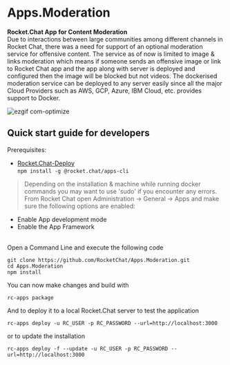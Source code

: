 # Apps.Moderation
**Rocket.Chat App for Content Moderation**<br>
Due to interactions between large communities among different channels in Rocket Chat, there was a need for support of an optional moderation service for offensive content. The service as of now is limited to image & links moderation which means if someone sends an offensive image or link to Rocket Chat app and the app along with server is deployed and configured then the image will be blocked but not videos.
The dockerised moderation service can be deployed to any server easily since all the major Cloud Providers such as AWS, GCP, Azure, IBM Cloud, etc. provides support to Docker.

![ezgif com-optimize](https://user-images.githubusercontent.com/18248623/89886718-babcff80-dbea-11ea-9c19-afee96f9aff1.gif)


## Quick start guide for developers
Prerequisites:

* [Rocket.Chat-Deploy](https://docs.rocket.chat/apps-development/getting-started#installation)<br>
`npm install -g @rocket.chat/apps-cli`
> Depending on the installation & machine while running docker commands you may want to use 'sudo' if you encounter any errors.
From Rocket Chat open Administration -> General -> Apps and make sure the following options are enabled:
 - Enable App development mode 
 - Enable the App Framework
 <br>
Open a Command Line and execute the following code

`git clone https://github.com/RocketChat/Apps.Moderation.git`<br>
`cd Apps.Moderation`<br>
`npm install`

You can now make changes and build with

`rc-apps package`

And to deploy it to a local Rocket.Chat server to test the application

`rc-apps deploy -u RC_USER -p RC_PASSWORD --url=http://localhost:3000`

or to update the installation

`rc-apps deploy -f --update -u RC_USER -p RC_PASSWORD --url=http://localhost:3000`
